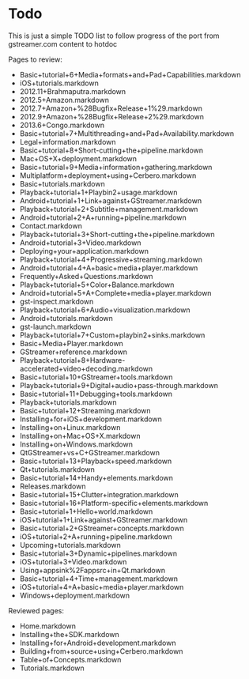 # Todo

This is just a simple TODO list to follow progress of the port from
gstreamer.com content to hotdoc

Pages to review:
 - Basic+tutorial+6+Media+formats+and+Pad+Capabilities.markdown
 - iOS+tutorials.markdown
 - 2012.11+Brahmaputra.markdown
 - 2012.5+Amazon.markdown
 - 2012.7+Amazon+%28Bugfix+Release+1%29.markdown
 - 2012.9+Amazon+%28Bugfix+Release+2%29.markdown
 - 2013.6+Congo.markdown
 - Basic+tutorial+7+Multithreading+and+Pad+Availability.markdown
 - Legal+information.markdown
 - Basic+tutorial+8+Short-cutting+the+pipeline.markdown
 - Mac+OS+X+deployment.markdown
 - Basic+tutorial+9+Media+information+gathering.markdown
 - Multiplatform+deployment+using+Cerbero.markdown
 - Basic+tutorials.markdown
 - Playback+tutorial+1+Playbin2+usage.markdown
 - Android+tutorial+1+Link+against+GStreamer.markdown
 - Playback+tutorial+2+Subtitle+management.markdown
 - Android+tutorial+2+A+running+pipeline.markdown
 - Contact.markdown
 - Playback+tutorial+3+Short-cutting+the+pipeline.markdown
 - Android+tutorial+3+Video.markdown
 - Deploying+your+application.markdown
 - Playback+tutorial+4+Progressive+streaming.markdown
 - Android+tutorial+4+A+basic+media+player.markdown
 - Frequently+Asked+Questions.markdown
 - Playback+tutorial+5+Color+Balance.markdown
 - Android+tutorial+5+A+Complete+media+player.markdown
 - gst-inspect.markdown
 - Playback+tutorial+6+Audio+visualization.markdown
 - Android+tutorials.markdown
 - gst-launch.markdown
 - Playback+tutorial+7+Custom+playbin2+sinks.markdown
 - Basic+Media+Player.markdown
 - GStreamer+reference.markdown
 - Playback+tutorial+8+Hardware-accelerated+video+decoding.markdown
 - Basic+tutorial+10+GStreamer+tools.markdown
 - Playback+tutorial+9+Digital+audio+pass-through.markdown
 - Basic+tutorial+11+Debugging+tools.markdown
 - Playback+tutorials.markdown
 - Basic+tutorial+12+Streaming.markdown
 - Installing+for+iOS+development.markdown
 - Installing+on+Linux.markdown
 - Installing+on+Mac+OS+X.markdown
 - Installing+on+Windows.markdown
 - QtGStreamer+vs+C+GStreamer.markdown
 - Basic+tutorial+13+Playback+speed.markdown
 - Qt+tutorials.markdown
 - Basic+tutorial+14+Handy+elements.markdown
 - Releases.markdown
 - Basic+tutorial+15+Clutter+integration.markdown
 - Basic+tutorial+16+Platform-specific+elements.markdown
 - Basic+tutorial+1+Hello+world.markdown
 - iOS+tutorial+1+Link+against+GStreamer.markdown
 - Basic+tutorial+2+GStreamer+concepts.markdown
 - iOS+tutorial+2+A+running+pipeline.markdown
 - Upcoming+tutorials.markdown
 - Basic+tutorial+3+Dynamic+pipelines.markdown
 - iOS+tutorial+3+Video.markdown
 - Using+appsink%2Fappsrc+in+Qt.markdown
 - Basic+tutorial+4+Time+management.markdown
 - iOS+tutorial+4+A+basic+media+player.markdown
 - Windows+deployment.markdown

Reviewed pages:
 - Home.markdown
 - Installing+the+SDK.markdown
 - Installing+for+Android+development.markdown
 - Building+from+source+using+Cerbero.markdown
 - Table+of+Concepts.markdown
 - Tutorials.markdown
